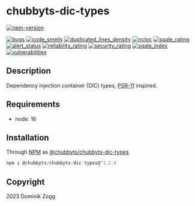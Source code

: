 # chubbyts-dic-types

[![npm-version](https://img.shields.io/npm/v/@chubbyts/chubbyts-dic-types.svg)](https://www.npmjs.com/package/@chubbyts/chubbyts-dic-types)

[![bugs](https://sonarcloud.io/api/project_badges/measure?project=chubbyts_chubbyts-dic-types&metric=bugs)](https://sonarcloud.io/dashboard?id=chubbyts_chubbyts-dic-types)
[![code_smells](https://sonarcloud.io/api/project_badges/measure?project=chubbyts_chubbyts-dic-types&metric=code_smells)](https://sonarcloud.io/dashboard?id=chubbyts_chubbyts-dic-types)
[![duplicated_lines_density](https://sonarcloud.io/api/project_badges/measure?project=chubbyts_chubbyts-dic-types&metric=duplicated_lines_density)](https://sonarcloud.io/dashboard?id=chubbyts_chubbyts-dic-types)
[![ncloc](https://sonarcloud.io/api/project_badges/measure?project=chubbyts_chubbyts-dic-types&metric=ncloc)](https://sonarcloud.io/dashboard?id=chubbyts_chubbyts-dic-types)
[![sqale_rating](https://sonarcloud.io/api/project_badges/measure?project=chubbyts_chubbyts-dic-types&metric=sqale_rating)](https://sonarcloud.io/dashboard?id=chubbyts_chubbyts-dic-types)
[![alert_status](https://sonarcloud.io/api/project_badges/measure?project=chubbyts_chubbyts-dic-types&metric=alert_status)](https://sonarcloud.io/dashboard?id=chubbyts_chubbyts-dic-types)
[![reliability_rating](https://sonarcloud.io/api/project_badges/measure?project=chubbyts_chubbyts-dic-types&metric=reliability_rating)](https://sonarcloud.io/dashboard?id=chubbyts_chubbyts-dic-types)
[![security_rating](https://sonarcloud.io/api/project_badges/measure?project=chubbyts_chubbyts-dic-types&metric=security_rating)](https://sonarcloud.io/dashboard?id=chubbyts_chubbyts-dic-types)
[![sqale_index](https://sonarcloud.io/api/project_badges/measure?project=chubbyts_chubbyts-dic-types&metric=sqale_index)](https://sonarcloud.io/dashboard?id=chubbyts_chubbyts-dic-types)
[![vulnerabilities](https://sonarcloud.io/api/project_badges/measure?project=chubbyts_chubbyts-dic-types&metric=vulnerabilities)](https://sonarcloud.io/dashboard?id=chubbyts_chubbyts-dic-types)

## Description

Dependency injection container (DIC) types, [PSR-11][2] inspired.

## Requirements

 * node: 16

## Installation

Through [NPM](https://www.npmjs.com) as [@chubbyts/chubbyts-dic-types][1].

```ts
npm i @chubbyts/chubbyts-dic-types@^1.2.0
```

## Copyright

2023 Dominik Zogg

[1]: https://www.npmjs.com/package/@chubbyts/chubbyts-dic-types
[2]: https://www.php-fig.org/psr/PSR-11
